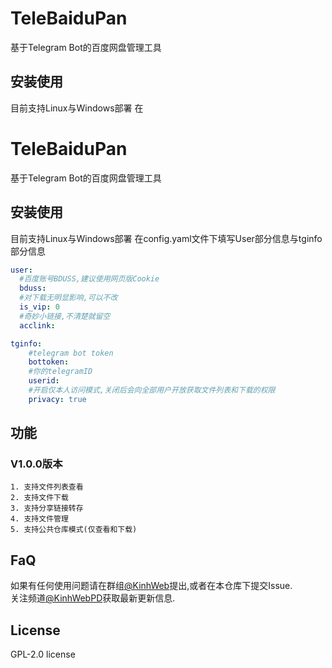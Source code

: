 # TeleBaiduPan
基于Telegram Bot的百度网盘管理工具

## 安装使用  
目前支持Linux与Windows部署
在

# TeleBaiduPan
基于Telegram Bot的百度网盘管理工具

## 安装使用  
目前支持Linux与Windows部署
在config.yaml文件下填写User部分信息与tginfo部分信息

```yaml
user:
  #百度账号BDUSS,建议使用网页版Cookie
  bduss:
  #对下载无明显影响,可以不改
  is_vip: 0
  #奇妙小链接,不清楚就留空
  acclink:
```
```yaml
tginfo:
    #telegram bot token
    bottoken:
    #你的telegramID
    userid:
    #开启仅本人访问模式,关闭后会向全部用户开放获取文件列表和下载的权限
    privacy: true
```

## 功能
### V1.0.0版本
    1. 支持文件列表查看
    2. 支持文件下载
    3. 支持分享链接转存
    4. 支持文件管理
    5. 支持公共仓库模式(仅查看和下载)

## FaQ
如果有任何使用问题请在群组[@KinhWeb](https://t.me/kinhweb)提出,或者在本仓库下提交Issue.  
关注频道[@KinhWebPD](https://t.me/kinhwebpd)获取最新更新信息.  

## License
GPL-2.0 license
